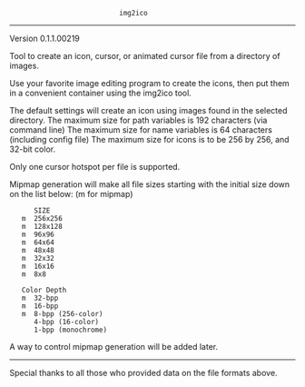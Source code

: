                               img2ico
___________________________________________________________________________________________
Version 0.1.1.00219

Tool to create an icon, cursor, or animated cursor file from a directory of images.

Use your favorite image editing program to create the icons, then put them in a convenient
container using the img2ico tool.

The default settings will create an icon using images found in the selected directory.
The maximum size for path variables is 192 characters (via command line)
The maximum size for name variables is 64 characters (including config file)
The maximum size for icons is to be 256 by 256, and 32-bit color.

Only one cursor hotspot per file is supported.

Mipmap generation will make all file sizes starting with the initial size down on the list below:
(m for mipmap)

          SIZE
       m  256x256
       m  128x128
       m  96x96
       m  64x64
       m  48x48
       m  32x32
       m  16x16
       m  8x8

	   Color Depth
	   m  32-bpp
	   m  16-bpp
	   m  8-bpp (256-color)
	      4-bpp (16-color)
		  1-bpp (monochrome)

A way to control mipmap generation will be added later.

___________________________________________________________________________________________

Special thanks to all those who provided data on the file formats above.